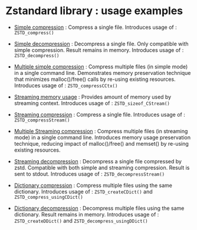 # Zstandard library : usage examples

-   [Simple compression](simple_compression.c) : Compress a single file.
    Introduces usage of : `ZSTD_compress()`

-   [Simple decompression](simple_decompression.c) : Decompress a single file.
    Only compatible with simple compression. Result remains in memory.
    Introduces usage of : `ZSTD_decompress()`

-   [Multiple simple compression](multiple_simple_compression.c) : Compress
    multiple files (in simple mode) in a single command line. Demonstrates
    memory preservation technique that minimizes malloc()/free() calls by
    re-using existing resources. Introduces usage of : `ZSTD_compressCCtx()`

-   [Streaming memory usage](streaming_memory_usage.c) : Provides amount of
    memory used by streaming context. Introduces usage of :
    `ZSTD_sizeof_CStream()`

-   [Streaming compression](streaming_compression.c) : Compress a single file.
    Introduces usage of : `ZSTD_compressStream()`

-   [Multiple Streaming compression](multiple_streaming_compression.c) :
    Compress multiple files (in streaming mode) in a single command line.
    Introduces memory usage preservation technique, reducing impact of
    malloc()/free() and memset() by re-using existing resources.

-   [Streaming decompression](streaming_decompression.c) : Decompress a single
    file compressed by zstd. Compatible with both simple and streaming
    compression. Result is sent to stdout. Introduces usage of :
    `ZSTD_decompressStream()`

-   [Dictionary compression](dictionary_compression.c) : Compress multiple files
    using the same dictionary. Introduces usage of : `ZSTD_createCDict()` and
    `ZSTD_compress_usingCDict()`

-   [Dictionary decompression](dictionary_decompression.c) : Decompress multiple
    files using the same dictionary. Result remains in memory. Introduces usage
    of : `ZSTD_createDDict()` and `ZSTD_decompress_usingDDict()`

